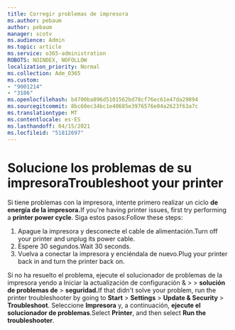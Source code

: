 ```yaml
---
title: Corregir problemas de impresora
ms.author: pebaum
author: pebaum
manager: scotv
ms.audience: Admin
ms.topic: article
ms.service: o365-administration
ROBOTS: NOINDEX, NOFOLLOW
localization_priority: Normal
ms.collection: Adm_O365
ms.custom:
- "9001214"
- "3186"
ms.openlocfilehash: b4700ba896d5101562bd78cf76ec61e47da29894
ms.sourcegitcommit: 8bc60ec34bc1e40685e3976576e04a2623f63a7c
ms.translationtype: MT
ms.contentlocale: es-ES
ms.lasthandoff: 04/15/2021
ms.locfileid: "51812697"
---
```

# <a name="troubleshoot-your-printer"></a><span data-ttu-id="f3213-102">Solucione los problemas de su impresora</span><span class="sxs-lookup"><span data-stu-id="f3213-102">Troubleshoot your printer</span></span>

<span data-ttu-id="f3213-103">Si tiene problemas con la impresora, intente primero realizar un ciclo **de energía de la impresora.**</span><span class="sxs-lookup"><span data-stu-id="f3213-103">If you're having printer issues, first try performing a **printer power cycle**.</span></span> <span data-ttu-id="f3213-104">Siga estos pasos:</span><span class="sxs-lookup"><span data-stu-id="f3213-104">Follow these steps:</span></span>

1. <span data-ttu-id="f3213-105">Apague la impresora y desconecte el cable de alimentación.</span><span class="sxs-lookup"><span data-stu-id="f3213-105">Turn off your printer and unplug its power cable.</span></span>
2. <span data-ttu-id="f3213-106">Espere 30 segundos.</span><span class="sxs-lookup"><span data-stu-id="f3213-106">Wait 30 seconds.</span></span>
3. <span data-ttu-id="f3213-107">Vuelva a conectar la impresora y enciéndala de nuevo.</span><span class="sxs-lookup"><span data-stu-id="f3213-107">Plug your printer back in and turn the printer back on.</span></span>

<span data-ttu-id="f3213-108">Si no ha resuelto el problema, ejecute el solucionador de problemas de la impresora yendo a Iniciar la actualización de configuración &  >    >  **solución de problemas de**  >  **seguridad.**</span><span class="sxs-lookup"><span data-stu-id="f3213-108">If that didn't solve your problem, run the printer troubleshooter by going to **Start** > **Settings** > **Update & Security** > **Troubleshoot**.</span></span> <span data-ttu-id="f3213-109">Seleccione **Impresora** y, a continuación, **ejecute el solucionador de problemas**.</span><span class="sxs-lookup"><span data-stu-id="f3213-109">Select **Printer**, and then select **Run the troubleshooter**.</span></span>